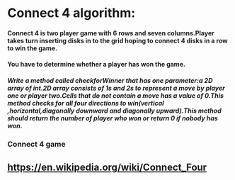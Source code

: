 # Connect 4 algorithm:

#### Connect 4 is two player game with 6 rows and seven columns.Player takes turn inserting disks in to the grid hoping to connect 4 disks in a row to win the game.

#### You have to determine whether a player has won the game.

##### Write a method called checkforWinner that has one parameter:a 2D array of int.2D array consists of 1s and 2s to represent a move by player one or player two.Cells that do not contain a move has a value of 0.This method checks for all four directions to win(vertical ,horizontal,diagonally downward and diagonally upward).This method should return the number of player who won or return 0 if nobody has won.

### Connect 4 game 
## https://en.wikipedia.org/wiki/Connect_Four
